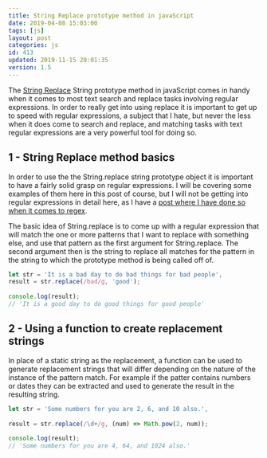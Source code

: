 ```yaml
---
title: String Replace prototype method in javaScript
date: 2019-04-08 15:03:00
tags: [js]
layout: post
categories: js
id: 413
updated: 2019-11-15 20:01:35
version: 1.5
---
```


The [String Replace](https://developer.mozilla.org/en-US/docs/Web/JavaScript/Reference/Global_Objects/String/replace) String prototype method in javaScript comes in handy when it comes to most text search and replace tasks involving regular expressions. In order to really get into using replace it is important to get up to speed with regular expressions, a subject that I hate, but never the less when it does come to search and replace, and matching tasks with text regular expressions are a very powerful tool for doing so.


<!-- more -->

## 1 - String Replace method basics

In order to use the the String.replace string prototype object it is important to have a fairly solid grasp on regular expressions. I will be covering some examples of them here in this post of course, but I will not be getting into regular expressions in detail here, as I have a [post where I have done so when it comes to regex](/2019/03/20/js-regex/).

The basic idea of String.replace is to come up with a regular expression that will match the one or more patterns that I want to replace with something else, and use that pattern as the first argument for String.replace. The second argument then is the string to replace all matches for the pattern in the string to which the prototype method is being called off of.

```js
let str = 'It is a bad day to do bad things for bad people',
result = str.replace(/bad/g, 'good');
 
console.log(result);
// 'It is a good day to do good things for good people'
```

## 2 - Using a function to create replacement strings

In place of a static string as the replacement, a function can be used to generate replacement strings that will differ depending on the nature of the instance of the pattern match. For example if the patter contains numbers or dates they can be extracted and used to generate the result in the resulting string.

```js
let str = 'Some numbers for you are 2, 6, and 10 also.',
 
result = str.replace(/\d+/g, (num) => Math.pow(2, num));
 
console.log(result);
// 'Some numbers for you are 4, 64, and 1024 also.'
```